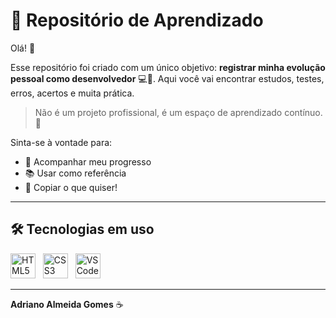 # 📘 Repositório de Aprendizado

Olá! 👋

Esse repositório foi criado com um único objetivo: **registrar minha evolução pessoal como desenvolvedor** 💻🚀. Aqui você vai encontrar estudos, testes, erros, acertos e muita prática.

> Não é um projeto profissional, é um espaço de aprendizado contínuo. 🙌

Sinta-se à vontade para:
- 👀 Acompanhar meu progresso  
- 📚 Usar como referência  
- 📎 Copiar o que quiser!

---

## 🛠️ Tecnologias em uso

<p align="left">
  <img src="https://cdn.jsdelivr.net/gh/devicons/devicon/icons/html5/html5-original.svg" alt="HTML5" width="40" height="40"/>
  &nbsp;
  <img src="https://cdn.jsdelivr.net/gh/devicons/devicon/icons/css3/css3-original.svg" alt="CSS3" width="40" height="40"/>
  &nbsp;
  <img src="https://cdn.jsdelivr.net/gh/devicons/devicon/icons/vscode/vscode-original.svg" alt="VS Code" width="40" height="40"/>
</p>

---

**Adriano Almeida Gomes** ☕️

